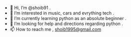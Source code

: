 - 👋 Hi, I’m @shoib91 .
- 👀 I’m interested in music, cars and evrything tech .
- 🌱 I’m currently learning python as an absolute beginner .
- 💞️ I’m looking for help and directions regarding python .
- 📫 How to reach me , shoib1995@gmail.com 

<!---
shoib91/shoib91 is a ✨ special ✨ repository because its `README.md` (this file) appears on your GitHub profile.
You can click the Preview link to take a look at your changes.
--->
